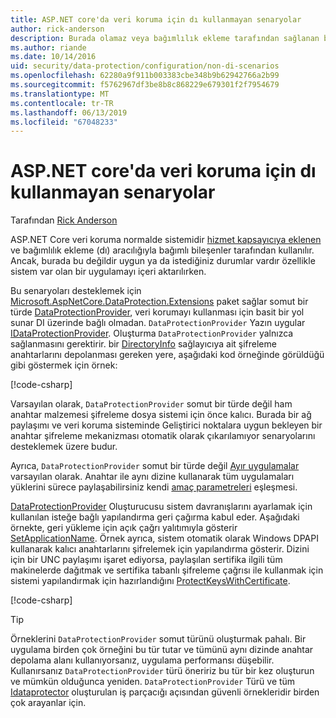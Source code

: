 ```yaml
---
title: ASP.NET core'da veri koruma için dı kullanmayan senaryolar
author: rick-anderson
description: Burada olamaz veya bağımlılık ekleme tarafından sağlanan bir hizmet kullanmak istemiyorsanız veri koruma senaryolarını desteklemek üzere öğrenin.
ms.author: riande
ms.date: 10/14/2016
uid: security/data-protection/configuration/non-di-scenarios
ms.openlocfilehash: 62280a9f911b003383cbe348b9b62942766a2b99
ms.sourcegitcommit: f5762967df3be8b8c868229e679301f2f7954679
ms.translationtype: MT
ms.contentlocale: tr-TR
ms.lasthandoff: 06/13/2019
ms.locfileid: "67048233"
---
```

# <a name="non-di-aware-scenarios-for-data-protection-in-aspnet-core"></a>ASP.NET core'da veri koruma için dı kullanmayan senaryolar

Tarafından [Rick Anderson](https://twitter.com/RickAndMSFT)

ASP.NET Core veri koruma normalde sistemidir [hizmet kapsayıcıya eklenen](xref:security/data-protection/consumer-apis/overview) ve bağımlılık ekleme (dı) aracılığıyla bağımlı bileşenler tarafından kullanılır. Ancak, burada bu değildir uygun ya da istediğiniz durumlar vardır özellikle sistem var olan bir uygulamayı içeri aktarılırken.

Bu senaryoları desteklemek için [Microsoft.AspNetCore.DataProtection.Extensions](https://www.nuget.org/packages/Microsoft.AspNetCore.DataProtection.Extensions/) paket sağlar somut bir türde [DataProtectionProvider](/dotnet/api/Microsoft.AspNetCore.DataProtection.DataProtectionProvider), veri korumayı kullanması için basit bir yol sunar DI üzerinde bağlı olmadan. `DataProtectionProvider` Yazın uygular [IDataProtectionProvider](/dotnet/api/microsoft.aspnetcore.dataprotection.idataprotectionprovider). Oluşturma `DataProtectionProvider` yalnızca sağlanmasını gerektirir. bir [DirectoryInfo](/dotnet/api/system.io.directoryinfo) sağlayıcıya ait şifreleme anahtarlarını depolanması gereken yere, aşağıdaki kod örneğinde görüldüğü gibi göstermek için örnek:

[!code-csharp[](non-di-scenarios/_static/nodisample1.cs)]

Varsayılan olarak, `DataProtectionProvider` somut bir türde değil ham anahtar malzemesi şifreleme dosya sistemi için önce kalıcı. Burada bir ağ paylaşımı ve veri koruma sisteminde Geliştirici noktalara uygun bekleyen bir anahtar şifreleme mekanizması otomatik olarak çıkarılamıyor senaryolarını desteklemek üzere budur.

Ayrıca, `DataProtectionProvider` somut bir türde değil [Ayır uygulamalar](xref:security/data-protection/configuration/overview#per-application-isolation) varsayılan olarak. Anahtar ile aynı dizine kullanarak tüm uygulamaları yüklerini sürece paylaşabilirsiniz kendi [amaç parametreleri](xref:security/data-protection/consumer-apis/purpose-strings) eşleşmesi.

[DataProtectionProvider](/dotnet/api/microsoft.aspnetcore.dataprotection.dataprotectionprovider) Oluşturucusu sistem davranışlarını ayarlamak için kullanılan isteğe bağlı yapılandırma geri çağırma kabul eder. Aşağıdaki örnekte, geri yükleme için açık çağrı yalıtımıyla gösterir [SetApplicationName](/dotnet/api/microsoft.aspnetcore.dataprotection.dataprotectionbuilderextensions.setapplicationname). Örnek ayrıca, sistem otomatik olarak Windows DPAPI kullanarak kalıcı anahtarlarını şifrelemek için yapılandırma gösterir. Dizini için bir UNC paylaşımı işaret ediyorsa, paylaşılan sertifika ilgili tüm makinelerde dağıtmak ve sertifika tabanlı şifreleme çağrısı ile kullanmak için sistemi yapılandırmak için hazırlandığını [ProtectKeysWithCertificate](/dotnet/api/microsoft.aspnetcore.dataprotection.dataprotectionbuilderextensions.protectkeyswithcertificate).

[!code-csharp[](non-di-scenarios/_static/nodisample2.cs)]

> [!TIP]
> Örneklerini `DataProtectionProvider` somut türünü oluşturmak pahalı. Bir uygulama birden çok örneğini bu tür tutar ve tümünü aynı dizinde anahtar depolama alanı kullanıyorsanız, uygulama performansı düşebilir. Kullanırsanız `DataProtectionProvider` türü öneririz bu tür bir kez oluşturun ve mümkün olduğunca yeniden. `DataProtectionProvider` Türü ve tüm [Idataprotector](/dotnet/api/microsoft.aspnetcore.dataprotection.idataprotector) oluşturulan iş parçacığı açısından güvenli örnekleridir birden çok arayanlar için.
